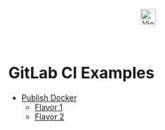 <p align="center">
  <a href="https://secrethub.io/docs/guides/gitlabci/"><img alt="View Docs" src="https://secrethub.io/img/buttons/github/view-docs.png?v2" height="28" /></a>
</p>
<br/>

<h1>
  GitLab CI Examples
</h1>

- [Publish Docker](./publish-docker/)
     - [Flavor 1](./publish-docker/flavor-1/.gitlab-ci.yml)
     - [Flavor 2](./publish-docker/flavor-2/.gitlab-ci.yml)